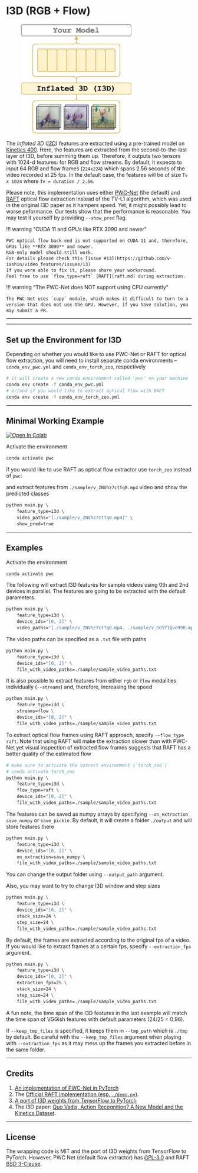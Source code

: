 # I3D (RGB + Flow)
<figure>
  <img src="../../_assets/i3d.png" width="300" />
</figure>

The _Inflated 3D ([I3D](https://arxiv.org/abs/1705.07750))_ features are extracted using a pre-trained model on [Kinetics 400](https://deepmind.com/research/open-source/kinetics). Here, the features are extracted from the second-to-the-last layer of I3D, before summing them up. Therefore, it outputs two tensors with 1024-d features: for RGB and flow streams. By default, it expects to input 64 RGB and flow frames (`224x224`) which spans 2.56 seconds of the video recorded at 25 fps. In the default case, the features will be of size `Tv x 1024` where `Tv = duration / 2.56`.

Please note, this implementation uses either [PWC-Net](https://arxiv.org/abs/1709.02371) (the default) and [RAFT](https://arxiv.org/abs/2003.12039) optical flow extraction instead of the TV-L1 algorithm, which was used in the original I3D paper as it hampers speed. Yet, it might possibly lead to worse peformance. Our tests show that the performance is reasonable. You may test it yourself by providing `--show_pred` flag.

!!! warning "CUDA 11 and GPUs like RTX 3090 and newer"

    PWC optical flow back-end is not supported on CUDA 11 and, therefore, GPUs like **RTX 3090** and newer.
    RGB-only model should still work.
    For details please check this [issue #13](https://github.com/v-iashin/video_features/issues/13)
    If you were able to fix it, please share your workaround.
    Feel free to use `flow_type=raft` [RAFT](raft.md) during extraction.

!!! warning "The PWC-Net does NOT support using CPU currently"

    The PWC-Net uses `cupy` module, which makes it difficult to turn to a version that does not use the GPU. However, if you have solution, you may submit a PR.

---

---

## Set up the Environment for I3D
Depending on whether you would like to use PWC-Net or RAFT for optical flow extraction, you will need to install separate conda environments – `conda_env_pwc.yml` and `conda_env_torch_zoo`, respectively

```bash
# it will create a new conda environment called 'pwc' on your machine
conda env create -f conda_env_pwc.yml
# or/and if you would like to extract optical flow with RAFT
conda env create -f conda_env_torch_zoo.yml
```

---

## Minimal Working Example

[![Open In Colab](https://colab.research.google.com/assets/colab-badge.svg)](https://colab.research.google.com/drive/1LKoytZmNxtC-EuCp7pHDM6sFvK1XdwlW?usp=sharing)

Activate the environment
```bash
conda activate pwc
```
if you would like to use RAFT as optical flow extractor use `torch_zoo` instead of `pwc`:

and extract features from `./sample/v_ZNVhz7ctTq0.mp4` video and show the predicted classes
```bash
python main.py \
    feature_type=i3d \
    video_paths="[./sample/v_ZNVhz7ctTq0.mp4]" \
    show_pred=true
```

---

## Examples
Activate the environment
```bash
conda activate pwc
```

The following will extract I3D features for sample videos using 0th and 2nd devices in parallel. The features are going to be extracted with the default parameters.
```bash
python main.py \
    feature_type=i3d \
    device_ids="[0, 2]" \
    video_paths="[./sample/v_ZNVhz7ctTq0.mp4, ./sample/v_GGSY1Qvo990.mp4]"
```

The video paths can be specified as a `.txt` file with paths
```bash
python main.py \
    feature_type=i3d \
    device_ids="[0, 2]" \
    file_with_video_paths=./sample/sample_video_paths.txt
```
It is also possible to extract features from either `rgb` or `flow` modalities individually (`--streams`) and, therefore, increasing the speed
```bash
python main.py \
    feature_type=i3d \
    streams=flow \
    device_ids="[0, 2]" \
    file_with_video_paths=./sample/sample_video_paths.txt
```

To extract optical flow frames using RAFT approach, specify `--flow_type raft`. Note that using RAFT will make the extraction slower than with PWC-Net yet visual inspection of extracted flow frames suggests that RAFT has a better quality of the estimated flow

```bash
# make sure to activate the correct environment (`torch_zoo`)
# conda activate torch_zoo
python main.py \
    feature_type=i3d \
    flow_type=raft \
    device_ids="[0, 2]" \
    file_with_video_paths=./sample/sample_video_paths.txt
```

The features can be saved as numpy arrays by specifying `--on_extraction save_numpy` or `save_pickle`. By default, it will create a folder `./output` and will store features there
```bash
python main.py \
    feature_type=i3d \
    device_ids="[0, 2]" \
    on_extraction=save_numpy \
    file_with_video_paths=./sample/sample_video_paths.txt
```
You can change the output folder using `--output_path` argument.

Also, you may want to try to change I3D window and step sizes
```bash
python main.py \
    feature_type=i3d \
    device_ids="[0, 2]" \
    stack_size=24 \
    step_size=24 \
    file_with_video_paths=./sample/sample_video_paths.txt
```

By default, the frames are extracted according to the original fps of a video. If you would like to extract frames at a certain fps, specify `--extraction_fps` argument.
```bash
python main.py \
    feature_type=i3d \
    device_ids="[0, 2]" \
    extraction_fps=25 \
    stack_size=24 \
    step_size=24 \
    file_with_video_paths=./sample/sample_video_paths.txt
```
A fun note, the time span of the I3D features in the last example will match the time span of VGGish features with default parameters (24/25 = 0.96).

If `--keep_tmp_files` is specified, it keeps them in `--tmp_path` which is `./tmp` by default. Be careful with the `--keep_tmp_files` argument when playing with `--extraction_fps` as it may mess up the frames you extracted before in the same folder.

---

## Credits
1. [An implementation of PWC-Net in PyTorch](https://github.com/sniklaus/pytorch-pwc/tree/f6138900578214ab4e3daef6743b88f7824293be)
2. The [Official RAFT implementation (esp. `./demo.py`)](https://github.com/princeton-vl/RAFT/tree/25eb2ac723c36865c636c9d1f497af8023981868).
3. [A port of I3D weights from TensorFlow to PyTorch](https://github.com/hassony2/kinetics_i3d_pytorch)
4. The I3D paper: [Quo Vadis, Action Recognition? A New Model and the Kinetics Dataset](https://arxiv.org/abs/1705.07750).

---

## License
The wrapping code is MIT and the port of I3D weights from TensorFlow to PyTorch. However, PWC Net (default flow extractor) has [GPL-3.0](https://github.com/sniklaus/pytorch-pwc/blob/f6138900578214ab4e3daef6743b88f7824293be/LICENSE) and RAFT [BSD 3-Clause](https://github.com/princeton-vl/RAFT/blob/25eb2ac723c36865c636c9d1f497af8023981868/LICENSE).
